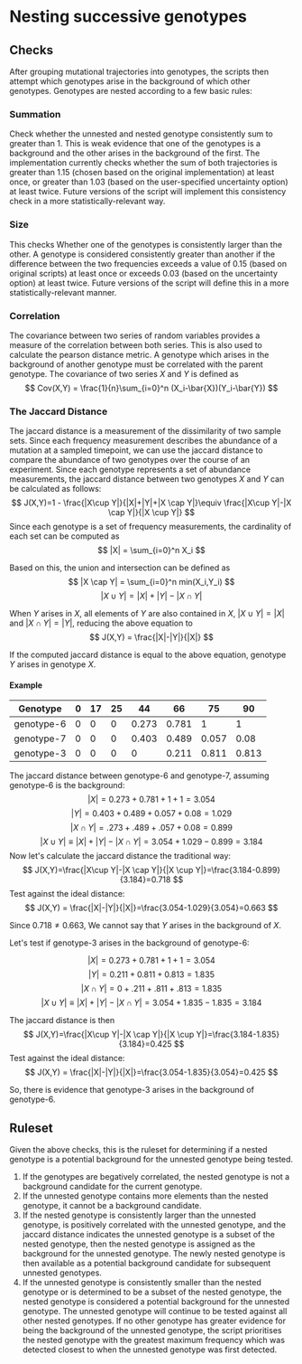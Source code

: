  # Nesting successive genotypes

## Checks
After grouping mutational trajectories into genotypes, the scripts then attempt which genotypes arise in the background of which other genotypes.
Genotypes are nested according to a few basic rules:
### Summation
Check whether the unnested and nested genotype consistently sum to greater than 1. This is weak evidence that one of the genotypes is a background and the other arises in the background of the first. The implementation currently checks whether the sum of both trajectories is greater than 1.15 (chosen based on the original implementation) at least once, or greater than 1.03 (based on the user-specified uncertainty option) at least twice. Future versions of the script will implement this consistency check in a more statistically-relevant way.

### Size
This checks Whether one of the genotypes is consistently larger than the other. A genotype is considered consistently greater than another if the difference between the two frequencies exceeds a value of 0.15 (based on original scripts) at least once or exceeds 0.03 (based on the uncertainty option) at least twice. Future versions of the script will define this in a more statistically-relevant manner.

### Correlation
The covariance between two series of random variables provides a measure of the correlation between both series. This is also used to calculate the pearson distance metric. A genotype which arises in the background of another genotype must be correlated with the parent genotype.
The covariance of two series $X$ and $Y$ is defined as
$$
Cov(X,Y) = \frac{1}{n}\sum_{i=0}^n (X_i-\bar{X})(Y_i-\bar{Y})
$$

### The Jaccard Distance

The jaccard distance is a measurement of the dissimilarity of two sample sets. Since each frequency measurement describes the abundance of a mutation at a sampled timepoint, we can use the jaccard distance to compare the abundance of two genotypes over the course of an experiment.
Since each genotype represents a set of abundance measurements, the jaccard distance between two genotypes $X$ and $Y$ can be calculated as follows:
$$
J(X,Y)=1 - \frac{|X\cup Y|}{|X|+|Y|+|X \cap Y|}\equiv \frac{|X\cup Y|-|X \cap Y|}{|X \cup Y|}
$$
Since each genotype is a set of frequency measurements, the cardinality of each set can be computed as
$$
|X| = \sum_{i=0}^n X_i
$$


Based on this, the union and intersection can be defined as
$$
|X \cap Y| = \sum_{i=0}^n min(X_i,Y_i)
$$
$$
|X \cup Y| = |X| + |Y| - |X \cap Y|
$$


When $Y$ arises in $X$, all elements of $Y$ are also contained in $X$, $|X \cup Y| = |X|$ and $|X \cap Y| = |Y|$, reducing the above equation to
$$
J(X,Y) = \frac{|X|-|Y|}{|X|}
$$


If the computed jaccard distance is equal to the above equation, genotype $Y$ arises in genotype $X$.

#### Example

| Genotype   | 0 | 17 | 25 | 44    | 66    | 75    | 90    |
|------------|---|----|----|-------|-------|-------|-------|
| genotype-6 | 0 | 0  | 0  | 0.273 | 0.781 | 1     | 1     |
| genotype-7 | 0 | 0  | 0  | 0.403 | 0.489 | 0.057 | 0.08  |
| genotype-3 | 0 | 0  | 0  | 0     | 0.211 | 0.811 | 0.813 |

The jaccard distance between genotype-6 and genotype-7, assuming genotype-6 is the background:
$$|X| = 0.273+0.781+1+1 = 3.054$$
$$|Y| = 0.403+0.489+0.057+0.08=1.029$$
$$|X \cap Y|=.273+.489+.057+0.08=0.899$$
$$|X \cup Y| \equiv |X|+|Y|-|X \cap Y|= 3.054+1.029-0.899=3.184$$
Now let's calculate the jaccard distance the traditional way:
$$
J(X,Y)=\frac{|X\cup Y|-|X \cap Y|}{|X \cup Y|}=\frac{3.184-0.899}{3.184}=0.718
$$
Test against the ideal distance:
$$
J(X,Y) = \frac{|X|-|Y|}{|X|}=\frac{3.054-1.029}{3.054}=0.663
$$

Since $0.718\ne 0.663$, We cannot say that $Y$ arises in the background of $X$.

Let's test if genotype-3 arises in the background of genotype-6:

$$|X| = 0.273+0.781+1+1 = 3.054$$
$$|Y| = 0.211+0.811+0.813=1.835$$
$$|X \cap Y|=0+.211+.811+.813=1.835$$
$$|X \cup Y| \equiv |X|+|Y|-|X \cap Y|= 3.054+1.835-1.835=3.184$$

The jaccard distance is then
$$
J(X,Y)=\frac{|X\cup Y|-|X \cap Y|}{|X \cup Y|}=\frac{3.184-1.835}{3.184}=0.425
$$
Test against the ideal distance:
$$
J(X,Y) = \frac{|X|-|Y|}{|X|}=\frac{3.054-1.835}{3.054}=0.425
$$

So, there is evidence that genotype-3 arises in the background of genotype-6.



## Ruleset

Given the above checks, this is the ruleset for determining if a nested genotype is a potential background for the unnested genotype being tested.

1. If the genotypes are begatively correlated, the nested genotype is not a background candidate for the current genotype.
2. If the unnested genotype contains more elements than the nested genotype, it cannot be a background candidate.
3. If the nested genotype is consistently larger than the unnested genotype, is positively correlated with the unnested genotype, and the jaccard distance indicates the unnested genotype is a subset of the nested genotype, then the nested genotype is assigned as the background for the unnested genotype. The newly nested genotype is then available as a potential background candidate for subsequent unnested genotypes.
4. If the unnested genotype is consistently smaller than the nested genotype or is determined to be a subset of the nested genotype, the nested genotype is considered a potential background for the unnested genotype. The unnested genotype will continue to be tested against all other nested genotypes. If no other genotype has greater evidence for being the background of the unnested genotype, the script prioritises the nested genotype with the greatest maximum frequency which was detected closest to when the unnested genotype was first detected.

